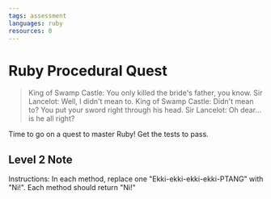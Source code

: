 ```yaml
---
tags: assessment
languages: ruby
resources: 0
---
```

# Ruby Procedural Quest

> King of Swamp Castle: You only killed the bride's father, you know.
> Sir Lancelot: Well, I didn't mean to.
> King of Swamp Castle: Didn't mean to? You put your sword right through his head.
> Sir Lancelot: Oh dear... is he all right?

Time to go on a quest to master Ruby! Get the tests to pass.

## Level 2 Note

Instructions: In each method, replace one "Ekki-ekki-ekki-ekki-PTANG" with "Ni!". Each method should return "Ni!"